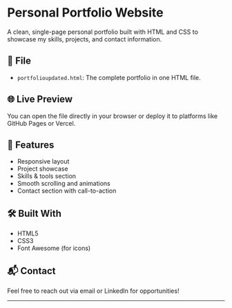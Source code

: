 # Personal Portfolio Website

A clean, single-page personal portfolio built with HTML and CSS to showcase my skills, projects, and contact information.

## 📄 File

- `portfolioupdated.html`: The complete portfolio in one HTML file.

## 🌐 Live Preview

You can open the file directly in your browser or deploy it to platforms like GitHub Pages or Vercel.

## 🚀 Features

- Responsive layout
- Project showcase
- Skills & tools section
- Smooth scrolling and animations
- Contact section with call-to-action

## 🛠️ Built With

- HTML5
- CSS3
- Font Awesome (for icons)

## 📬 Contact

Feel free to reach out via email or LinkedIn for opportunities!

---

